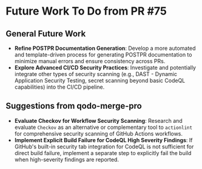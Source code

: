 # Future Work To Do from PR #75

## General Future Work

*   **Refine POSTPR Documentation Generation**: Develop a more automated and template-driven process for generating POSTPR documentation to minimize manual errors and ensure consistency across PRs.
*   **Explore Advanced CI/CD Security Practices**: Investigate and potentially integrate other types of security scanning (e.g., DAST - Dynamic Application Security Testing, secret scanning beyond basic CodeQL capabilities) into the CI/CD pipeline.

## Suggestions from qodo-merge-pro

*   **Evaluate Checkov for Workflow Security Scanning**: Research and evaluate `Checkov` as an alternative or complementary tool to `actionlint` for comprehensive security scanning of GitHub Actions workflows.
*   **Implement Explicit Build Failure for CodeQL High Severity Findings**: If GitHub's built-in security tab integration for CodeQL is not sufficient for direct build failure, implement a separate step to explicitly fail the build when high-severity findings are reported.
